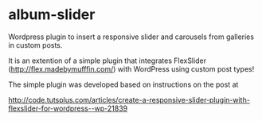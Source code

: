 # album-slider
Wordpress plugin to insert a responsive slider and carousels from galleries in custom posts. 

It is an extention of a simple plugin that integrates FlexSlider (http://flex.madebymufffin.com/) with WordPress using custom post types! 

The simple plugin was developed based on instructions on the post at 

http://code.tutsplus.com/articles/create-a-responsive-slider-plugin-with-flexslider-for-wordpress--wp-21839
